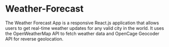 # Weather-Forecast
The Weather Forecast App is a responsive React.js application that allows users to get real-time weather updates for any valid city in the world. It uses the OpenWeatherMap API to fetch weather data and OpenCage Geocoder API for reverse geolocation.
